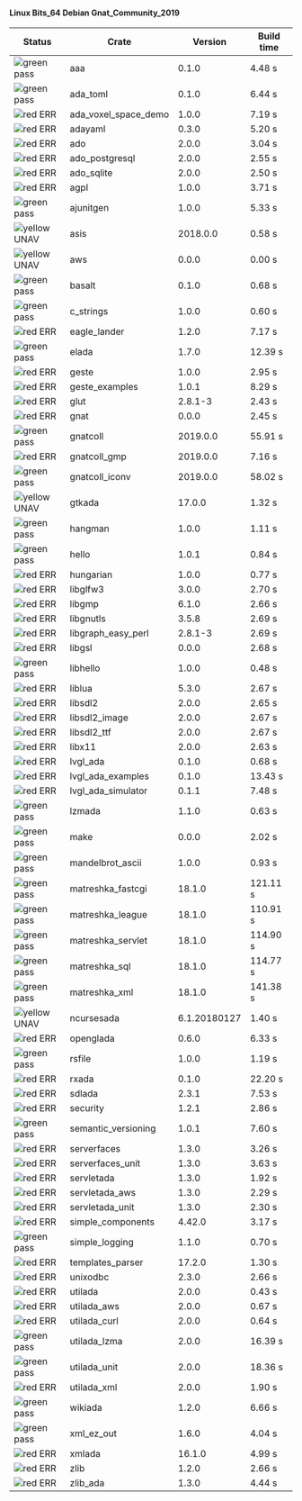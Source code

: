 #### Linux Bits_64 Debian Gnat_Community_2019

| Status | Crate | Version | Build time |
| --- | --- | --- | --- |
|![green](https://placehold.it/8/00aa00/000000?text=+) pass | aaa | 0.1.0 |  4.48 s |
|![green](https://placehold.it/8/00aa00/000000?text=+) pass | ada_toml | 0.1.0 |  6.44 s |
|![red](https://placehold.it/8/ff0000/000000?text=+) ERR  | ada_voxel_space_demo | 1.0.0 |  7.19 s |
|![red](https://placehold.it/8/ff0000/000000?text=+) ERR  | adayaml | 0.3.0 |  5.20 s |
|![red](https://placehold.it/8/ff0000/000000?text=+) ERR  | ado | 2.0.0 |  3.04 s |
|![red](https://placehold.it/8/ff0000/000000?text=+) ERR  | ado_postgresql | 2.0.0 |  2.55 s |
|![red](https://placehold.it/8/ff0000/000000?text=+) ERR  | ado_sqlite | 2.0.0 |  2.50 s |
|![red](https://placehold.it/8/ff0000/000000?text=+) ERR  | agpl | 1.0.0 |  3.71 s |
|![green](https://placehold.it/8/00aa00/000000?text=+) pass | ajunitgen | 1.0.0 |  5.33 s |
|![yellow](https://placehold.it/8/ffbb00/000000?text=+) UNAV | asis | 2018.0.0 |  0.58 s |
|![yellow](https://placehold.it/8/ffbb00/000000?text=+) UNAV | aws | 0.0.0 |  0.00 s |
|![green](https://placehold.it/8/00aa00/000000?text=+) pass | basalt | 0.1.0 |  0.68 s |
|![green](https://placehold.it/8/00aa00/000000?text=+) pass | c_strings | 1.0.0 |  0.60 s |
|![red](https://placehold.it/8/ff0000/000000?text=+) ERR  | eagle_lander | 1.2.0 |  7.17 s |
|![green](https://placehold.it/8/00aa00/000000?text=+) pass | elada | 1.7.0 |  12.39 s |
|![red](https://placehold.it/8/ff0000/000000?text=+) ERR  | geste | 1.0.0 |  2.95 s |
|![red](https://placehold.it/8/ff0000/000000?text=+) ERR  | geste_examples | 1.0.1 |  8.29 s |
|![red](https://placehold.it/8/ff0000/000000?text=+) ERR  | glut | 2.8.1-3 |  2.43 s |
|![red](https://placehold.it/8/ff0000/000000?text=+) ERR  | gnat | 0.0.0 |  2.45 s |
|![green](https://placehold.it/8/00aa00/000000?text=+) pass | gnatcoll | 2019.0.0 |  55.91 s |
|![red](https://placehold.it/8/ff0000/000000?text=+) ERR  | gnatcoll_gmp | 2019.0.0 |  7.16 s |
|![green](https://placehold.it/8/00aa00/000000?text=+) pass | gnatcoll_iconv | 2019.0.0 |  58.02 s |
|![yellow](https://placehold.it/8/ffbb00/000000?text=+) UNAV | gtkada | 17.0.0 |  1.32 s |
|![green](https://placehold.it/8/00aa00/000000?text=+) pass | hangman | 1.0.0 |  1.11 s |
|![green](https://placehold.it/8/00aa00/000000?text=+) pass | hello | 1.0.1 |  0.84 s |
|![red](https://placehold.it/8/ff0000/000000?text=+) ERR  | hungarian | 1.0.0 |  0.77 s |
|![red](https://placehold.it/8/ff0000/000000?text=+) ERR  | libglfw3 | 3.0.0 |  2.70 s |
|![red](https://placehold.it/8/ff0000/000000?text=+) ERR  | libgmp | 6.1.0 |  2.66 s |
|![red](https://placehold.it/8/ff0000/000000?text=+) ERR  | libgnutls | 3.5.8 |  2.69 s |
|![red](https://placehold.it/8/ff0000/000000?text=+) ERR  | libgraph_easy_perl | 2.8.1-3 |  2.69 s |
|![red](https://placehold.it/8/ff0000/000000?text=+) ERR  | libgsl | 0.0.0 |  2.68 s |
|![green](https://placehold.it/8/00aa00/000000?text=+) pass | libhello | 1.0.0 |  0.48 s |
|![red](https://placehold.it/8/ff0000/000000?text=+) ERR  | liblua | 5.3.0 |  2.67 s |
|![red](https://placehold.it/8/ff0000/000000?text=+) ERR  | libsdl2 | 2.0.0 |  2.65 s |
|![red](https://placehold.it/8/ff0000/000000?text=+) ERR  | libsdl2_image | 2.0.0 |  2.67 s |
|![red](https://placehold.it/8/ff0000/000000?text=+) ERR  | libsdl2_ttf | 2.0.0 |  2.67 s |
|![red](https://placehold.it/8/ff0000/000000?text=+) ERR  | libx11 | 2.0.0 |  2.63 s |
|![red](https://placehold.it/8/ff0000/000000?text=+) ERR  | lvgl_ada | 0.1.0 |  0.68 s |
|![red](https://placehold.it/8/ff0000/000000?text=+) ERR  | lvgl_ada_examples | 0.1.0 |  13.43 s |
|![red](https://placehold.it/8/ff0000/000000?text=+) ERR  | lvgl_ada_simulator | 0.1.1 |  7.48 s |
|![green](https://placehold.it/8/00aa00/000000?text=+) pass | lzmada | 1.1.0 |  0.63 s |
|![green](https://placehold.it/8/00aa00/000000?text=+) pass | make | 0.0.0 |  2.02 s |
|![green](https://placehold.it/8/00aa00/000000?text=+) pass | mandelbrot_ascii | 1.0.0 |  0.93 s |
|![green](https://placehold.it/8/00aa00/000000?text=+) pass | matreshka_fastcgi | 18.1.0 |  121.11 s |
|![green](https://placehold.it/8/00aa00/000000?text=+) pass | matreshka_league | 18.1.0 |  110.91 s |
|![green](https://placehold.it/8/00aa00/000000?text=+) pass | matreshka_servlet | 18.1.0 |  114.90 s |
|![green](https://placehold.it/8/00aa00/000000?text=+) pass | matreshka_sql | 18.1.0 |  114.77 s |
|![green](https://placehold.it/8/00aa00/000000?text=+) pass | matreshka_xml | 18.1.0 |  141.38 s |
|![yellow](https://placehold.it/8/ffbb00/000000?text=+) UNAV | ncursesada | 6.1.20180127 |  1.40 s |
|![red](https://placehold.it/8/ff0000/000000?text=+) ERR  | openglada | 0.6.0 |  6.33 s |
|![green](https://placehold.it/8/00aa00/000000?text=+) pass | rsfile | 1.0.0 |  1.19 s |
|![red](https://placehold.it/8/ff0000/000000?text=+) ERR  | rxada | 0.1.0 |  22.20 s |
|![red](https://placehold.it/8/ff0000/000000?text=+) ERR  | sdlada | 2.3.1 |  7.53 s |
|![red](https://placehold.it/8/ff0000/000000?text=+) ERR  | security | 1.2.1 |  2.86 s |
|![green](https://placehold.it/8/00aa00/000000?text=+) pass | semantic_versioning | 1.0.1 |  7.60 s |
|![red](https://placehold.it/8/ff0000/000000?text=+) ERR  | serverfaces | 1.3.0 |  3.26 s |
|![red](https://placehold.it/8/ff0000/000000?text=+) ERR  | serverfaces_unit | 1.3.0 |  3.63 s |
|![red](https://placehold.it/8/ff0000/000000?text=+) ERR  | servletada | 1.3.0 |  1.92 s |
|![red](https://placehold.it/8/ff0000/000000?text=+) ERR  | servletada_aws | 1.3.0 |  2.29 s |
|![red](https://placehold.it/8/ff0000/000000?text=+) ERR  | servletada_unit | 1.3.0 |  2.30 s |
|![red](https://placehold.it/8/ff0000/000000?text=+) ERR  | simple_components | 4.42.0 |  3.17 s |
|![green](https://placehold.it/8/00aa00/000000?text=+) pass | simple_logging | 1.1.0 |  0.70 s |
|![red](https://placehold.it/8/ff0000/000000?text=+) ERR  | templates_parser | 17.2.0 |  1.30 s |
|![red](https://placehold.it/8/ff0000/000000?text=+) ERR  | unixodbc | 2.3.0 |  2.66 s |
|![red](https://placehold.it/8/ff0000/000000?text=+) ERR  | utilada | 2.0.0 |  0.43 s |
|![red](https://placehold.it/8/ff0000/000000?text=+) ERR  | utilada_aws | 2.0.0 |  0.67 s |
|![red](https://placehold.it/8/ff0000/000000?text=+) ERR  | utilada_curl | 2.0.0 |  0.64 s |
|![green](https://placehold.it/8/00aa00/000000?text=+) pass | utilada_lzma | 2.0.0 |  16.39 s |
|![green](https://placehold.it/8/00aa00/000000?text=+) pass | utilada_unit | 2.0.0 |  18.36 s |
|![red](https://placehold.it/8/ff0000/000000?text=+) ERR  | utilada_xml | 2.0.0 |  1.90 s |
|![green](https://placehold.it/8/00aa00/000000?text=+) pass | wikiada | 1.2.0 |  6.66 s |
|![green](https://placehold.it/8/00aa00/000000?text=+) pass | xml_ez_out | 1.6.0 |  4.04 s |
|![red](https://placehold.it/8/ff0000/000000?text=+) ERR  | xmlada | 16.1.0 |  4.99 s |
|![red](https://placehold.it/8/ff0000/000000?text=+) ERR  | zlib | 1.2.0 |  2.66 s |
|![red](https://placehold.it/8/ff0000/000000?text=+) ERR  | zlib_ada | 1.3.0 |  4.44 s |
